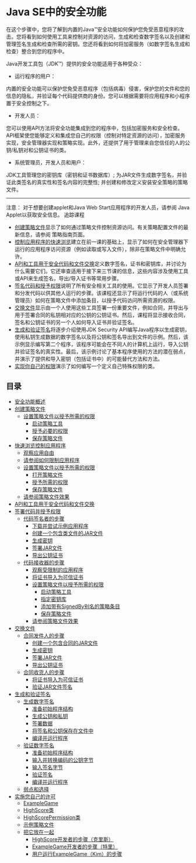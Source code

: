 #   Java SE中的安全功能
在这个步骤中，您将了解到内置的Java™安全功能如何保护您免受恶意程序的攻击。您将看到如何使用工具来控制对资源的访问，生成和检查数字签名以及创建和管理签名生成和检查所需的密钥。您还将看到如何将加密服务（如数字签名生成和检查）整合到您的程序中。

Java开发工具包（JDK™）提供的安全功能适用于各种受众：
-   运行程序的用户：

内置的安全功能可以保护您免受恶意程序（包括病毒）侵害，保护您的文件和您的信息的隐私，并验证每个代码提供商的身份。您可以根据需要将应用程序和小程序置于安全控制之下。

-   开发人员：

您可以使用API​​方法将安全功能集成到您的程序中，包括加密服务和安全检查。API框架使您能够定义和集成您自己的权限（控制对特定资源的访问），加密服务实现，安全管理器实现和策略实现。此外，还提供了用于管理来自您信任的人的公钥/私钥对和公钥证书的类。

-   系统管理员，开发人员和用户：

JDK工具管理您的密钥库（密钥和证书数据库）; 为JAR文件生成数字签名，并验证此类签名的真实性和签名内容的完整性; 并创建和修改定义安装安全策略的策略文件。

------

注意：  对于想要创建applet和Java Web Start应用程序的开发人员，请参阅 Java Applet以获取安全信息。
追踪课程

-   [创建策略文件](section140200.md)显示了如何通过策略文件控制资源访问。有关策略配置文件的最新信息，请参阅 策略指南页面。
-   [控制应用程序的快速浏览](section140300.md)建立在前一课的基础上，显示了如何在安全管理器下运行的应用程序访问资源（例如读取或写入文件），除非在策略文件中明确允许。
-   [API和工具用于安全代码和文件交换](section140400.md)定义数字签名，证书和密钥库，并讨论为什么需要它们。它还审查适用于接下来三节课的信息，这些内容涉及使用工具或API来生成签名，导出/导入证书等常用步骤。
-   [签名代码和授予权限](section140500.md)说明了所有安全相关工具的使用。它显示了开发人员签署和分发代码以供其他人运行的步骤。该课程还显示了将运行代码的人（或系统管理员）如何在策略文件中添加条目，以授予代码访问所需资源的权限。
-   [交换文件](section140600.md)显示由一个人使用这些工具签署一份重要文件，例如合同，并导出与用于签署合同的私钥相对应的公钥的公钥证书。然后，课程将显示接收合同，签名和公钥证书的另一个人如何导入证书并验证签名。
-   [生成和验证签名](section140700.md)将逐步介绍使用JDK Security API编写Java程序以生成密钥，使用私钥生成数据的数字签名以及将公钥和签名导出到文件的示例。然后，该示例显示编写第二个程序，该程序可能会在不同人的计算机上运行，​​导入公钥并验证签名的真实性。最后，该示例讨论了基本程序使用的方法的潜在弱点，并演示了提供和导入密钥（包括证书中）的可能替代方法和方法。
-   [实现你自己的权限](section140800.md)演示了如何编写一个定义自己特殊权限的类。


##   目录
-   [安全功能概述](section140100.md)
-   [创建策略文件](section140200.md)
    -   [设置策略文件以授予所需的权限](section140201.md)
        -   [启动策略工具](section140201/0100.md)
        -   [授予必要的权限](section140201/0200.md)
        -   [保存策略文件](section140201/0300.md)
-   [快速浏览控制应用程序](section140300.md)
    -   [观察应用自由](section140301.md)
    -   [请参阅如何限制应用程序](section140302.md)
    -   [设置策略文件以授予所需的权限](section140303.md)
        -   [打开策略文件](section140303/0100.md)
        -   [授予所需的权限](section140303/0200.md)
        -   [保存策略文件](section140303/0300.md)
    -   [请参阅策略文件效果](section140304.md)
-   [API和工具用于安全代码和文件交换](section140400.md)
-   [签署代码并授予权限](section140500.md)
    -   [代码签名者的步骤](section140501.md)
        -   [下载并尝试示例应用程序](section140501/0100.md)
        -   [创建一个包含类文件的JAR文件](section140501/0200.md)
        -   [生成密钥](section140501/0300.md)
        -   [签署JAR文件](section140501/0400.md)
        -   [导出公钥证书](section140501/0500.md)
    -   [代码接收器的步骤](section140502.md)
        -   [观察受限制的应用程序](section140502/0100.md)
        -   [将证书导入为可信证书](section140502/0200.md)
        -   [设置策略文件以授予所需的权限](section140502/0300.md)
            -   [启动策略工具](section140502/0301.md)
            -   [指定密钥库](section140502/0302.md)
            -   [添加带有SignedBy别名的策略条目](section140502/0303.md)
            -   [保存策略文件](section140502/0304.md)
        -   [请参阅策略文件效果](section140502/0400.md)
-   [交换文件](section140600.md)
    -   [合同发件人的步骤](section140601.md)
        -   [创建一个包含合同的JAR文件](section140601/0100.md)
        -   [生成密钥](section140601/0200.md)
        -   [签署JAR文件](section140601/0300.md)
        -   [导出公钥证书](section140601/0400.md)
    -   [合同收货人的步骤](section140602.md)
        -   [将证书导入为可信证书](section140602/0100.md)
        -   [验证JAR文件签名](section140602/0200.md)
-   [生成和验证签名](section140700.md)
    -   [生成数字签名](section140701.md)
        -   [准备初始程序结构](section140701/0100.md)
        -   [生成公钥和私钥](section140701/0200.md)
        -   [签署数据](section140701/0300.md)
        -   [将签名和公钥保存在文件中](section140701/0400.md)
        -   [编译并运行程序](section140701/0500.md)
    -   [验证数字签名](section140702.md)
        -   [准备初始程序结构](section140702/0100.md)
        -   [输入并转换编码的公钥字节](section140702/0200.md)
        -   [输入签名字节](section140702/0300.md)
        -   [验证签名](section140702/0400.md)
        -   [编译并运行程序](section140702/0500.md)
    -   [弱点和选择](section140703.md)
-   [实施您自己的许可](section140800.md)
    -   [ExampleGame](section140801.md)
    -   [HighScore类](section140802.md)
    -   [HighScorePermission类](section140803.md)
    -   [示例策略文件](section140804.md)
    -   [把它放在一起](section140805.md)
        -   [HighScore开发者的步骤（克里斯）](section140805/0100.md)
        -   [ExampleGame开发者的步骤（特里）](section140805/0200.md)
        -   [用户运行ExampleGame（Kim）的步骤](section140805/0300.md)